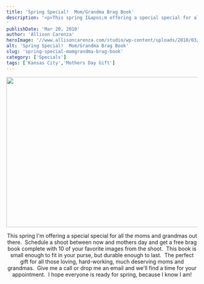 ```yaml
---
title: 'Spring Special!  Mom/Grandma Brag Book'
description: '<p>This spring I&apos;m offering a special special for all the moms and grandmas out there.  Schedule a shoot between now [&hellip;]</p>
'
publishDate: 'Mar 20, 2010'
author: 'Allison Carenza'
heroImage: '//www.allisoncarenza.com/studio/wp-content/uploads/2010/03/PROOFING_PressProofMag_main.jpg'
alt: 'Spring Special!  Mom/Grandma Brag Book'
slug: 'spring-special-momgrandma-brag-book'
category: ['Specials']
tags: ['Kansas City','Mothers Day Gift']
---
```


<p><a rel="attachment wp-att-503" href="http://www.allisoncarenza.com/studio/archives/498/proofing_pressproofmag_main"><img class="aligncenter size-full wp-image-503" title="PROOFING_PressProofMag_main" src="http://www.allisoncarenza.com/studio/wp-content/uploads/2010/03/PROOFING_PressProofMag_main.jpg" alt="" width="750" height="395" srcset="/media/PROOFING_PressProofMag_main.jpg 750w, /media/PROOFING_PressProofMag_main-300x158.jpg 300w" sizes="(max-width: 750px) 100vw, 750px" /></a></p>
<p style="text-align: center;">This spring I&apos;m offering a special special for all the moms and grandmas out there.  Schedule a shoot between now and mothers day and get a free brag book complete with 10 of your favorite images from the shoot.  This book is small enough to fit in your purse, but durable enough to last.  The perfect gift for all those loving, hard-working, much deserving moms and grandmas.  Give me a call or drop me an email and we&apos;ll find a time for your appointment.  I hope everyone is ready for spring, because I know I am!<a rel="attachment wp-att-502" href="http://www.allisoncarenza.com/studio/archives/498/proofing_pressproofmag_closeup04"><br />
</a></p>
